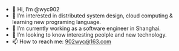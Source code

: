 - 👋 Hi, I’m @wyc902
- 👀 I’m interested in distributed system design, cloud computing & learning new programing language.
- 🌱 I’m currently working as a software engineer in Shanghai.
- 💞️ I’m looking to know interesting peolple and new technology.
- 📫 How to reach me: 902wyc@163.com

<!---
wyc902/wyc902 is a ✨ special ✨ repository because its `README.md` (this file) appears on your GitHub profile.
You can click the Preview link to take a look at your changes.
--->
